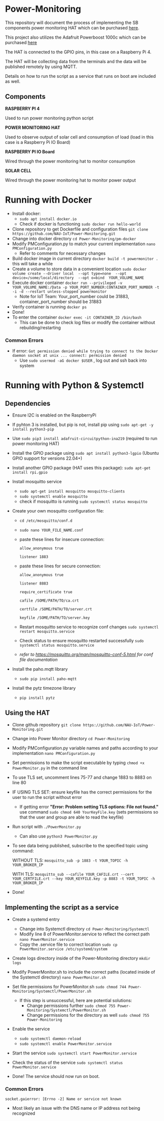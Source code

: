 # Power-Monitoring
  This repository will document the process of implementing the SB components power monitoring HAT which can be purchased [here](https://www.amazon.com/components-Monitoring-Channel-Current-Raspberry/dp/B08TC6CW9Y/ref=sr_1_3?crid=1NE1E3I6JO8NI&keywords=power+monitor+hat+raspberry+pi&qid=1664130908&sprefix=power+monitor+hat+raspberry+pi,aps,104&sr=8-3).
  
  This project also utilizes the Adafruit Powerboost 1000c which can be purchased [here](https://www.adafruit.com/product/2465) 
  
  
  The HAT is connected to the GPIO pins, in this case on a Raspberry Pi 4. 
  
  The HAT will be collecting data from the terminals and the data will be published remotely by using MQTT.

  Details on how to run the script as a service that runs on boot are included as well. 

## Components

**RASPBERRY PI 4**

   Used to run power monitoring python script
   
   
   
**POWER MONITORING HAT**

   Used to observe output of solar cell and consumption of load (load in this case is a Raspberry Pi IO Board)
  
  

**RASPBERRY PI IO Board**

  Wired through the power monitoring hat to monitor consumption
    


**SOLAR CELL**

   Wired through the power monitoring hat to monitor power output

# Running with Docker

  - Install docker:
    - `sudo apt install docker.io`
    - Check if docker is functioning `sudo docker run hello-world`
  - Clone repository to get Dockerfile and configuration files `git clone https://github.com/NAU-IoT/Power-Monitoring.git`
  - Change into docker directory `cd Power-Monitoring/pm-docker`
  - Modify PMConfiguration.py to match your current implementation `nano PMConfiguration.py`
    - Refer to comments for necessary changes
  - Build docker image in current directory `docker build -t powermonitor .` this will take a while
  - Create a volume to store data in a convenient location `sudo docker volume create --driver local 
    --opt type=none 
    --opt device=/some/local/directory 
    --opt o=bind 
    YOUR_VOLUME_NAME`
  - Execute docker container `docker run --privileged -v YOUR_VOLUME_NAME:/Data -p YOUR_PORT_NUMBER:CONTAINER_PORT_NUMBER -t -i -d --restart unless-stopped powermonitor`
    - Note for IoT Team: Your_port_number could be 31883, container_port_number should be 31883
  - Verify container is running `docker ps`
  - Done!
  - To enter the container `docker exec -it CONTAINER_ID /bin/bash`
    - This can be done to check log files or modify the container without rebuilding/restarting
    
 ### Common Errors
 
  - If error: `Got permission denied while trying to connect to the Docker daemon socket at unix ... connect: permission denied`
    - Use `sudo usermod -aG docker $USER` , log out and ssh back into system




# Running with Python & Systemctl

## Dependencies

  - Ensure I2C is enabled on the RaspberryPi

  - If pyhton 3 is installed, but pip is not, install pip using `sudo apt-get -y install python3-pip`

  - Use `sudo pip3 install adafruit-circuitpython-ina219` (required to run power monitoring HAT)

  - Install the GPIO package using `sudo apt install python3-lgpio` (Ubuntu GPIO support for versions 22.04+)
   
  - Install another GPIO package (HAT uses this package): `sudo apt-get install rpi.gpio`

  - Install mosquitto service 
    - `sudo apt-get install mosquitto mosquitto-clients`
    - `sudo systemctl enable mosquitto`
    - check if mosquitto is running `sudo systemctl status mosquitto`

  - Create your own mosquitto configuration file:
    - `cd /etc/mosquitto/conf.d`
    - `sudo nano YOUR_FILE_NAME.conf`
    - paste these lines for insecure connection:
        
       ```
       allow_anonymous true
        
       listener 1883
       ```
    - paste these lines for secure connection:
       
       ```
       allow_anonymous true
        
       listener 8883
        
       require_certificate true
       
       cafile /SOME/PATH/TO/ca.crt
        
       certfile /SOME/PATH/TO/server.crt
        
       keyfile /SOME/PATH/TO/server.key
       ``` 
    - Restart mosquitto service to recognize conf changes `sudo systemctl restart mosquitto.service`  
    - Check status to ensure mosquitto restarted successfully `sudo systemctl status mosquitto.service`
    - *refer to https://mosquitto.org/man/mosquitto-conf-5.html for conf file documentation*

  - Install the paho.mqtt library 
    - `sudo pip install paho-mqtt`

  - Install the pytz timezone library
    - `pip install pytz`


## Using the HAT

  - Clone github repository `git clone https://github.com/NAU-IoT/Power-Monitoring.git`
  - Change into Power Monitor directory `cd Power-Monitoring`
  - Modify PMConfiguration.py variable names and paths according to your implementation `nano PMConfiguration.py`
  - Set permissions to make the script executable by typing `chmod +x PowerMonitor.py` in the command line
  - To use TLS set, uncomment lines 75-77 and change 1883 to 8883 on line 80
  - IF USING TLS SET: ensure keyfile has the correct permissions for the user to run the script without error
    - If getting error **"Error: Problem setting TLS options: File not found."** use command `sudo chmod 640 YourKeyFile.key` (sets permissions so that the user and group are able to read the keyfile)
  - Run script with `./PowerMonitor.py`
    - Can also use `python3 PowerMonitor.py`
  - To see data being published, subscribe to the specified topic using command: 
    
    WITHOUT TLS: `mosquitto_sub -p 1883 -t YOUR_TOPIC -h YOUR_BROKER_IP`
    
    WITH TLS: `mosquitto_sub --cafile YOUR_CAFILE.crt --cert YOUR_CERTFILE.crt --key YOUR_KEYFILE.key -p 8883 -t YOUR_TOPIC -h YOUR_BROKER_IP`
  
  - Done!
  
  
  ## Implementing the script as a service
  
  - Create a systemd entry 
      - Change into Systemctl directory `cd Power-Monitoring/Systemctl` 
      - Modify line 8 of PowerMonitor.service to reflect the correct path `nano PowerMonitor.service`
      - Copy the .service file to correct location `sudo cp PowerMonitor.service /etc/systemd/system`
  - Create logs directory inside of the Power-Monitoring directory `mkdir logs`
  - Modify PowerMonitor.sh to include the correct paths (located inside of the Systemctl directory) `nano PowerMonitor.sh`
  - Set file permissions for PowerMonitor.sh `sudo chmod 744 Power-Monitoring/Systemctl/PowerMonitor.sh`
      - If this step is unsuccessful, here are potential solutions:
         - Change permissions further `sudo chmod 755 Power-Monitoring/Systemctl/PowerMonitor.sh`
         - Change permissions for the directory as well `sudo chmod 755 Power-Monitoring`
  - Enable the service 
      - `sudo systemctl daemon-reload`
      - `sudo systemctl enable PowerMonitor.service`
      
  - Start the service `sudo systemctl start PowerMonitor.service`
  
  - Check the status of the service `sudo systemctl status PowerMonitor.service`
  
  - Done! The service should now run on boot. 


  ### Common Errors
  
  
  `socket.gaierror: [Errno -2] Name or service not known`
  
   - Most likely an issue with the DNS name or IP address not being recognized
